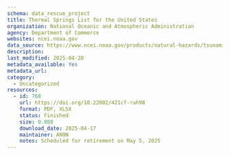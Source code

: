 ```yaml
---
schema: data_rescue_project 
title: Thermal Springs List for the United States
organization: National Oceanic and Atmospheric Administration
agency: Department of Commerce
websites: ncei.noaa.gov
data_source: https://www.ncei.noaa.gov/products/natural-hazards/tsunamis-earthquakes-volcanoes/geothermal-energy
description: 
last_modified: 2025-04-20
metadata_available: Yes
metadata_url: 
category:
  - Uncategorized
resources:
  - id: 768
    url: https://doi.org/10.22002/421cf-rah98
    format: PDF, XLSX
    status: Finished
    size: 0.088
    download_date: 2025-04-17
    maintainer: ANON
    notes: Scheduled for retirement on May 5, 2025
---
```


